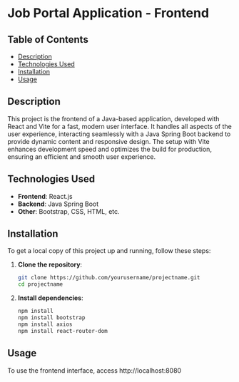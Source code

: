 # Job Portal Application - Frontend


## Table of Contents
- [Description](#description)
- [Technologies Used](#technologies-used)
- [Installation](#installation)
- [Usage](#usage)

## Description
This project is the frontend of a Java-based application, developed with React and Vite for a fast, modern user interface. It handles all aspects of the user experience, interacting seamlessly with a Java Spring Boot backend to provide dynamic content and responsive design. The setup with Vite enhances development speed and optimizes the build for production, ensuring an efficient and smooth user experience.

## Technologies Used
- **Frontend**: React.js
- **Backend**: Java Spring Boot
- **Other**: Bootstrap, CSS, HTML, etc.

## Installation
To get a local copy of this project up and running, follow these steps:

1. **Clone the repository**:
   ```bash
   git clone https://github.com/yourusername/projectname.git
   cd projectname
   ```

2. **Install dependencies**:
   ```bash
   npm install
   npm install bootstrap
   npm install axios
   npm install react-router-dom

   ```

## Usage
To use the frontend interface, access http://localhost:8080
